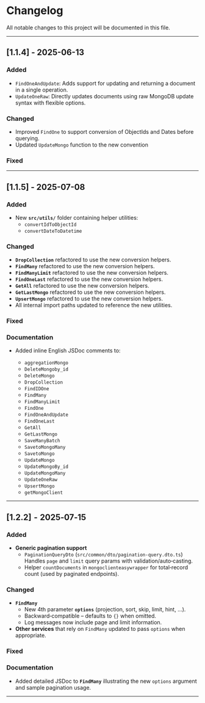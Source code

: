 # Changelog

All notable changes to this project will be documented in this file.

---

## [1.1.4] - 2025-06-13

### Added

- `FindOneAndUpdate`: Adds support for updating and returning a document in a single operation.
- `UpdateOneRaw`: Directly updates documents using raw MongoDB update syntax with flexible options.

### Changed

- Improved `FindOne` to support conversion of ObjectIds and Dates before querying.
- Updated `UpdateMongo` function to the new convention

### Fixed

---

## [1.1.5] - 2025-07-08

### Added

- New **`src/utils/`** folder containing helper utilities:
  - `convertIdToObjectId`
  - `convertDateToDatetime`

### Changed

- **`DropCollection`** refactored to use the new conversion helpers.
- **`FindMany`** refactored to use the new conversion helpers.
- **`FindManyLimit`** refactored to use the new conversion helpers.
- **`FindOneLast`** refactored to use the new conversion helpers.
- **`GetAll`** refactored to use the new conversion helpers.
- **`GetLastMongo`** refactored to use the new conversion helpers.
- **`UpsertMongo`** refactored to use the new conversion helpers.
- All internal import paths updated to reference the new utilities.

### Fixed

### Documentation

- Added inline English JSDoc comments to:

  - `aggregationMongo`
  - `DeleteMongoby_id`
  - `DeleteMongo`
  - `DropCollection`
  - `FindIDOne`
  - `FindMany`
  - `FindManyLimit`
  - `FindOne`
  - `FindOneAndUpdate`
  - `FindOneLast`
  - `GetAll`
  - `GetLastMongo`
  - `SaveManyBatch`
  - `SavetoMongoMany`
  - `SavetoMongo`
  - `UpdateMongo`
  - `UpdateMongoBy_id`
  - `UpdateMongoMany`
  - `UpdateOneRaw`
  - `UpsertMongo`
  - `getMongoClient`

---

## [1.2.2]  ‑  2025‑07‑15

### Added

- **Generic pagination support**
  - `PaginationQueryDto` (`src/common/dto/pagination-query.dto.ts`)  
    Handles `page` and `limit` query params with validation/auto‑casting.
  - Helper `countDocuments` in `mongoclienteasywrapper` for total‑record count (used by paginated endpoints).

### Changed

- **`FindMany`**
  - New 4th parameter **`options`** (projection, sort, skip, limit, hint, …).
  - Backward‑compatible – defaults to `{}` when omitted.
  - Log messages now include page and limit information.
- **Other services** that rely on `FindMany` updated to pass `options` when appropriate.

### Fixed

### Documentation

- Added detailed JSDoc to **`FindMany`** illustrating the new `options` argument and sample pagination usage.

---
